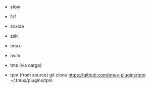 - stow
- fzf
- zoxide
- zsh
- tmux
- nvim
- tms (via cargo)

- tpm (from source) git clone https://github.com/tmux-plugins/tpm ~/.tmux/plugins/tpm
